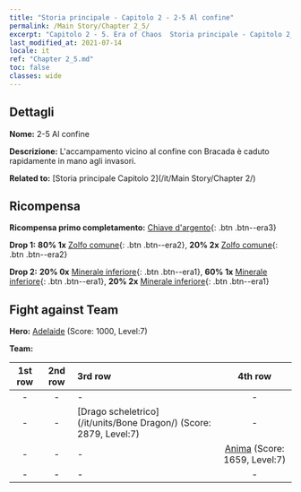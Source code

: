 ```yaml
---
title: "Storia principale - Capitolo 2 - 2-5 Al confine"
permalink: /Main Story/Chapter 2_5/
excerpt: "Capitolo 2 - 5. Era of Chaos  Storia principale - Capitolo 2_5. 2-5 Al confine"
last_modified_at: 2021-07-14
locale: it
ref: "Chapter 2_5.md"
toc: false
classes: wide
---
```


## Dettagli

 **Nome:** 2-5 Al confine

 **Descrizione:** L'accampamento vicino al confine con Bracada è caduto rapidamente in mano agli invasori.

 **Related to:** [Storia principale Capitolo 2](/it/Main Story/Chapter 2/)

## Ricompensa

 **Ricompensa primo completamento:** [Chiave d'argento](/ItemsIT/con_693/){: .btn .btn--era3}

 **Drop 1:** **80% 1x** [Zolfo comune](/ItemsIT/mat_9/){: .btn .btn--era2}, **20% 2x** [Zolfo comune](/ItemsIT/mat_9/){: .btn .btn--era2}

 **Drop 2:** **20% 0x** [Minerale inferiore](/ItemsIT/mat_1/){: .btn .btn--era1}, **60% 1x** [Minerale inferiore](/ItemsIT/mat_1/){: .btn .btn--era1}, **20% 2x** [Minerale inferiore](/ItemsIT/mat_1/){: .btn .btn--era1}


## Fight against Team
 **Hero:** [Adelaide](/it/heroes/Adelaide/) (Score: 1000, Level:7)

 **Team:**


  | 1st row | 2nd row | 3rd row | 4th row |
  |:----:|:----:|:----|:----:|
  | - | - | - | - |
  | - | - | [Drago scheletrico](/it/units/Bone Dragon/) (Score: 2879, Level:7)  | - |
  | - | - | - | [Anima](/it/units/Wight/) (Score: 1659, Level:7)  |
  | - | - | - | - |


